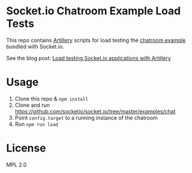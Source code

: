 # Socket.io Chatroom Example Load Tests

This repo contains [Artillery](https://artillery.io) scripts for load testing the [chatroom example](https://github.com/socketio/socket.io/tree/master/examples/chat) bundled with Socket.io.

See the blog post: [Load testing Socket.io applications with Artillery](https://artillery.io/blog/load-testing-socketio-with-artillery)

# Usage

1. Clone this repo & `npm install`
2. Clone and run https://github.com/socketio/socket.io/tree/master/examples/chat
3. Point `config.target` to a running instance of the chatroom
4. Run `npm run load`

# License

MPL 2.0

